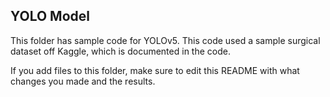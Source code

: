 ## YOLO Model

This folder has sample code for YOLOv5. This code used a sample surgical dataset off Kaggle, which is documented in the code. 

If you add files to this folder, make sure to edit this README with what changes you made and the results.


